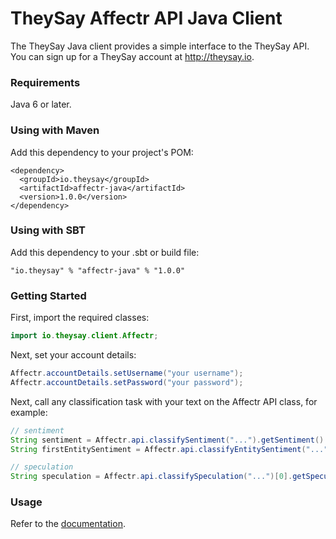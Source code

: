 TheySay Affectr API Java Client
===============================

The TheySay Java client provides a simple interface to the TheySay API.
You can sign up for a TheySay account at http://theysay.io.

### Requirements

Java 6 or later.

### Using with Maven

Add this dependency to your project's POM:

    <dependency>
      <groupId>io.theysay</groupId>
      <artifactId>affectr-java</artifactId>
      <version>1.0.0</version>
    </dependency>

### Using with SBT

Add this dependency to your .sbt or build file:

    "io.theysay" % "affectr-java" % "1.0.0"

### Getting Started

First, import the required classes:

```java
import io.theysay.client.Affectr;
```

Next, set your account details:

```java
Affectr.accountDetails.setUsername("your username");
Affectr.accountDetails.setPassword("your password");
```

Next, call any classification task with your text on the Affectr API class, for example:

```java
// sentiment
String sentiment = Affectr.api.classifySentiment("...").getSentiment().getPolarity();
String firstEntitySentiment = Affectr.api.classifyEntitySentiment("...")[0].getSentiment().getPolarity();

// speculation
String speculation = Affectr.api.classifySpeculation("...")[0].getSpeculationType());
```

### Usage

Refer to the [documentation](https://theysay.io/docs).
